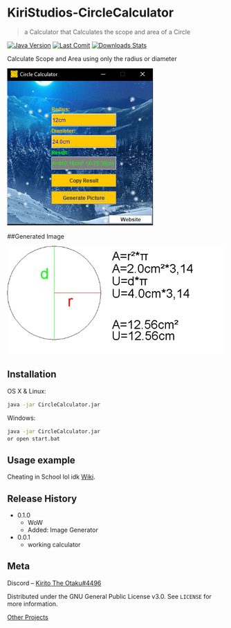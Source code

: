 # KiriStudios-CircleCalculator
> a Calculator that Calculates the scope and area of a Circle

[![Java Version][java-image]][java-url]
[![Last Comit][comit-image]][comit-url]
[![Downloads Stats][java-downloads]][java-url]

Calculate Scope and Area using only the radius or diameter

![](https://raw.githubusercontent.com/Kirito-The-Otaku/KiriStudios-CircleCalculator/main/Images/img1.PNG)

##Generated Image

![](https://raw.githubusercontent.com/Kirito-The-Otaku/KiriStudios-CircleCalculator/main/Images/Circle.png)

## Installation

OS X & Linux:

```sh
java -jar CircleCalculator.jar
```

Windows:

```sh
java -jar CircleCalculator.jar
or open start.bat
```

## Usage example

Cheating in School lol
idk [Wiki][wiki].

## Release History

* 0.1.0
    * WoW
    * Added: Image Generator
* 0.0.1
    * working calculator

## Meta

Discord – [Kirito The Otaku#4496](https://twitter.com/dbader_org)

Distributed under the GNU General Public License v3.0. See ``LICENSE`` for more information.

[Other Projects](https://github.com/Kirito-The-Otaku/)

<!-- Markdown link & img dfn's -->
[java-image]: https://img.shields.io/badge/JDK-v15.0.2-important
[java-url]: https://imlazy.com/
[java-downloads]: https://img.shields.io/github/downloads/Kirito-The-Otaku/KiriStudios-CircleCalculator/total
[comit-image]: https://img.shields.io/github/last-commit/Kirito-The-Otaku/KiriStudios-CircleCalculator/main
[comit-url]: https://travis-ci.org/dbader/node-datadog-metrics
[wiki]: https://github.com/Kirito-The-Otaku/
